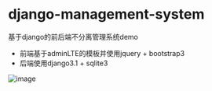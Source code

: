 # django-management-system
基于django的前后端不分离管理系统demo
- 前端基于adminLTE的模板并使用jquery + bootstrap3
- 后端使用django3.1 + sqlite3

![image](https://user-images.githubusercontent.com/53906037/117031359-14de9180-ad33-11eb-8c9b-c9ebfd213b19.png)
